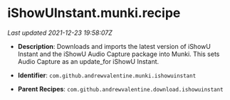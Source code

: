 # iShowUInstant.munki.recipe

_Last updated 2021-12-23 19:58:07Z_

- **Description**: Downloads and imports the latest version of iShowU Instant and the iShowU Audio Capture package into Munki. This sets Audio Capture as an update_for iShowU Instant.

- **Identifier**: `com.github.andrewvalentine.munki.ishowuinstant`

- **Parent Recipes**: `com.github.andrewvalentine.download.ishowuinstant`